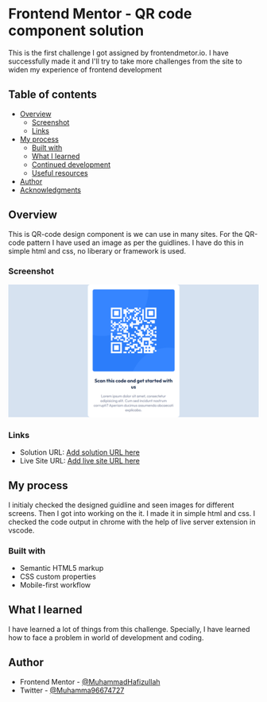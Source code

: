 # Frontend Mentor - QR code component solution
This is the first challenge I got assigned by frontendmetor.io. I have successfully made it and I'll try to take more challenges from the site to widen my experience of frontend development
## Table of contents

- [Overview](#overview)
  - [Screenshot](#screenshot)
  - [Links](#links)
- [My process](#my-process)
  - [Built with](#built-with)
  - [What I learned](#what-i-learned)
  - [Continued development](#continued-development)
  - [Useful resources](#useful-resources)
- [Author](#author)
- [Acknowledgments](#acknowledgments)


## Overview

This is QR-code design component is we can use in many sites. For the QR-code pattern I have used an image as per the guidlines.
I have do this in simple html and css, no liberary or framework is used.




### Screenshot

![qr code component](images/qr-code-component.png)


### Links

- Solution URL: [Add solution URL here](https://your-solution-url.com)
- Live Site URL: [Add live site URL here](https://your-live-site-url.com)

## My process

I initialy checked the designed guidline and seen images for different screens. Then I got into working on the it. I made it in simple html and css.
I checked the code output in chrome with the help of live server extension in vscode.



### Built with

- Semantic HTML5 markup
- CSS custom properties
- Mobile-first workflow
## What I learned

I have learned a lot of things from this challenge. Specially, I have learned how to face a problem in world of development and coding.


## Author

- Frontend Mentor - [@MuhammadHafizullah](https://www.frontendmentor.io/profile/MuhammadHafizullah)
- Twitter - [@Muhamma96674727](https://www.twitter.com/Muhamma96674727)
